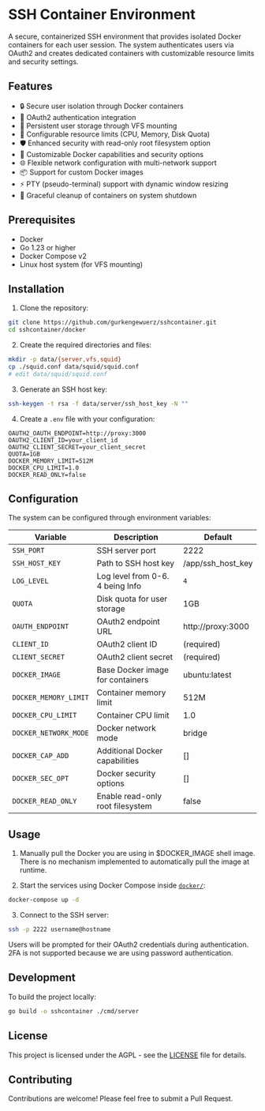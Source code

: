 # SSH Container Environment

A secure, containerized SSH environment that provides isolated Docker containers for each user session. The system
authenticates users via OAuth2 and creates dedicated containers with customizable resource limits and security settings.

## Features

- 🔒 Secure user isolation through Docker containers
- 🔑 OAuth2 authentication integration
- 💾 Persistent user storage through VFS mounting
- 🎯 Configurable resource limits (CPU, Memory, Disk Quota)
- 🛡️ Enhanced security with read-only root filesystem option
- 🔧 Customizable Docker capabilities and security options
- 🌐 Flexible network configuration with multi-network support
- 📦 Support for custom Docker images
- ⚡ PTY (pseudo-terminal) support with dynamic window resizing
- 🔄 Graceful cleanup of containers on system shutdown

## Prerequisites

- Docker
- Go 1.23 or higher
- Docker Compose v2
- Linux host system (for VFS mounting)

## Installation

1. Clone the repository:

```bash
git clone https://github.com/gurkengewuerz/sshcontainer.git
cd sshcontainer/docker
```

2. Create the required directories and files:

```bash
mkdir -p data/{server,vfs,squid}
cp ./squid.conf data/squid/squid.conf
# edit data/squid/squid.conf
```

3. Generate an SSH host key:

```bash
ssh-keygen -t rsa -f data/server/ssh_host_key -N ""
```

4. Create a `.env` file with your configuration:

```env
OAUTH2_OAUTH_ENDPOINT=http://proxy:3000
OAUTH2_CLIENT_ID=your_client_id
OAUTH2_CLIENT_SECRET=your_client_secret
QUOTA=1GB
DOCKER_MEMORY_LIMIT=512M
DOCKER_CPU_LIMIT=1.0
DOCKER_READ_ONLY=false
```

## Configuration

The system can be configured through environment variables:

| Variable              | Description                      | Default           |
|-----------------------|----------------------------------|-------------------|
| `SSH_PORT`            | SSH server port                  | 2222              |
| `SSH_HOST_KEY`        | Path to SSH host key             | /app/ssh_host_key |
| `LOG_LEVEL`           | Log level from 0-6. 4 being Info | `4`               | No       |
| `QUOTA`               | Disk quota for user storage      | 1GB               |
| `OAUTH_ENDPOINT`      | OAuth2 endpoint URL              | http://proxy:3000 |
| `CLIENT_ID`           | OAuth2 client ID                 | (required)        |
| `CLIENT_SECRET`       | OAuth2 client secret             | (required)        |
| `DOCKER_IMAGE`        | Base Docker image for containers | ubuntu:latest     |
| `DOCKER_MEMORY_LIMIT` | Container memory limit           | 512M              |
| `DOCKER_CPU_LIMIT`    | Container CPU limit              | 1.0               |
| `DOCKER_NETWORK_MODE` | Docker network mode              | bridge            |
| `DOCKER_CAP_ADD`      | Additional Docker capabilities   | []                |
| `DOCKER_SEC_OPT`      | Docker security options          | []                |
| `DOCKER_READ_ONLY`    | Enable read-only root filesystem | false             |

## Usage

1. Manually pull the Docker you are using in $DOCKER_IMAGE shell image. There is no mechanism implemented to
   automatically pull the image at runtime.

2. Start the services using Docker Compose inside [`docker/`](docker/):

```bash
docker-compose up -d
```

3. Connect to the SSH server:

```bash
ssh -p 2222 username@hostname
```

Users will be prompted for their OAuth2 credentials during authentication. 2FA is not supported because we are using
password authentication.

## Development

To build the project locally:

```bash
go build -o sshcontainer ./cmd/server
```

## License

This project is licensed under the AGPL - see the [LICENSE](LICENSE) file for details.

## Contributing

Contributions are welcome! Please feel free to submit a Pull Request.
